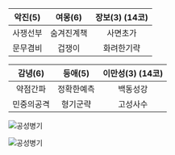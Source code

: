 악진(5)|여몽(6)|장보(3) (14코)
|:---:|:---:|:---:|
사쟁선부|숨겨진계책|사면초가
문무겸비|겁쟁이|화려한기략

감녕(6)|등애(5)|이만성(3) (14코)
|:---:|:---:|:---:|
약점간파|정확한예측|백동성강
민중의공격|형기군략|고성사수

![공성병기](https://github.com/user-attachments/assets/ff340f52-ad35-49bc-a461-ccb3f7095a77)

![공성병기](https://github.com/user-attachments/assets/57856df1-5616-4e26-a99f-2261b783ddcc)

